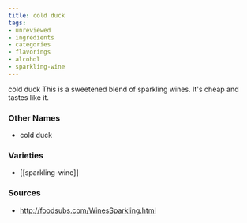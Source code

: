 ```yaml
---
title: cold duck
tags:
- unreviewed
- ingredients
- categories
- flavorings
- alcohol
- sparkling-wine
---
```

cold duck This is a sweetened blend of sparkling wines. It's cheap and tastes like it.

### Other Names

* cold duck

### Varieties

* [[sparkling-wine]]

### Sources
* http://foodsubs.com/WinesSparkling.html
